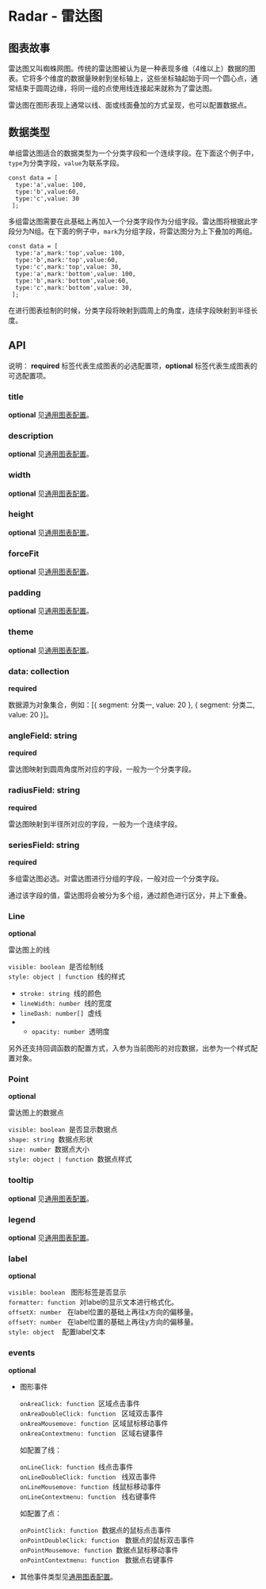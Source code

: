 # Radar - 雷达图

## 图表故事
雷达图又叫蜘蛛网图。传统的雷达图被认为是一种表现多维（4维以上）数据的图表。它将多个维度的数据量映射到坐标轴上，这些坐标轴起始于同一个圆心点，通常结束于圆周边缘，将同一组的点使用线连接起来就称为了雷达图。

雷达图在图形表现上通常以线、面或线面叠加的方式呈现，也可以配置数据点。

## 数据类型
单组雷达图适合的数据类型为一个分类字段和一个连续字段。在下面这个例子中，`type`为分类字段，`value`为联系字段。

```
const data = [
  type:'a',value: 100,
  type:'b',value:60,
  type:'c',value: 30
 ];
```

多组雷达图需要在此基础上再加入一个分类字段作为分组字段。雷达图将根据此字段分为N组。在下面的例子中，`mark`为分组字段，将雷达图分为上下叠加的两组。

```
const data = [
  type:'a',mark:'top',value: 100,
  type:'b',mark:'top',value:60,
  type:'c',mark:'top',value: 30,
  type:'a',mark:'bottom',value: 100,
  type:'b',mark:'bottom',value:60,
  type:'c',mark:'bottom',value: 30,
 ];
```

在进行图表绘制的时候，分类字段将映射到圆周上的角度，连续字段映射到半径长度。


## API

说明： **required** 标签代表生成图表的必选配置项，**optional** 标签代表生成图表的可选配置项。

### title
**optional** 见[通用图表配置](../generalConfig.zh-CN.md)。

### description
**optional** 见[通用图表配置](../generalConfig.zh-CN.md)。

### width
**optional** 见[通用图表配置](../generalConfig.zh-CN.md)。

### height
**optional** 见[通用图表配置](../generalConfig.zh-CN.md)。

### forceFit
**optional** 见[通用图表配置](../generalConfig.zh-CN.md)。

### padding
**optional** 见[通用图表配置](../generalConfig.zh-CN.md)。

### theme
**optional** 见[通用图表配置](../generalConfig.zh-CN.md)。

### data: collection
**required**

数据源为对象集合，例如：[{ segment: 分类一, value: 20 }, { segment: 分类二, value: 20 }]。

### angleField: string
**required**

雷达图映射到圆周角度所对应的字段，一般为一个分类字段。


### radiusField: string
**required**

雷达图映射到半径所对应的字段，一般为一个连续字段。


### seriesField: string
**required**

多组雷达图必选。对雷达图进行分组的字段，一般对应一个分类字段。

通过该字段的值，雷达图将会被分为多个组，通过颜色进行区分，并上下重叠。

### Line
**optional**

雷达图上的线

`visible: boolean`  是否绘制线<br />
`style: object | function`  线的样式<br />
- `stroke: string`  线的颜色<br />
- `lineWidth: number`  线的宽度<br />
- `lineDash: number[]`  虚线<br />
- - `opacity: number`  透明度

另外还支持回调函数的配置方式，入参为当前图形的对应数据，出参为一个样式配置对象。

### Point
**optional**

雷达图上的数据点

`visible: boolean`  是否显示数据点<br />
`shape: string`  数据点形状<br />
`size: number`  数据点大小<br />
`style: object | function`  数据点样式


### tooltip
**optional**  见[通用图表配置](../generalConfig.zh-CN.md)。

### legend
**optional**  见[通用图表配置](../generalConfig.zh-CN.md)。

### label
**optional**

`visible: boolean`   图形标签是否显示<br />
`formatter: function`  对label的显示文本进行格式化。<br />
`offsetX: number`   在label位置的基础上再往x方向的偏移量。<br />
`offsetY: number`   在label位置的基础上再往y方向的偏移量。<br />
`style: object`    配置label文本


### events
**optional**

- 图形事件

  `onAreaClick: function`  区域点击事件<br />
  `onAreaDoubleClick: function`   区域双击事件<br />
  `onAreaMousemove: function`  区域鼠标移动事件<br />
  `onAreaContextmenu: function`   区域右键事件

   如配置了线：

   `onLineClick: function`  线点击事件<br />
   `onLineDoubleClick: function`   线双击事件<br />
   `onLineMousemove: function`  线鼠标移动事件<br />
   `onLineContextmenu: function`   线右键事件

  如配置了点：

   `onPointClick: function`  数据点的鼠标点击事件<br />
   `onPointDoubleClick: function`   数据点的鼠标双击事件<br />
   `onPointMousemove: function`  数据点鼠标移动事件<br />
   `onPointContextmenu: function`   数据点右键事件

- 其他事件类型见[通用图表配置](../generalConfig.zh-CN.md)。
